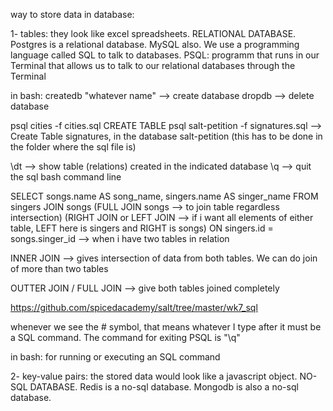 

way to store data in database:

1- tables: they look like excel spreadsheets. RELATIONAL DATABASE.
Postgres is a relational database. MySQL also. 
We use a programming language called SQL to talk to databases. 
PSQL: programm that runs in our Terminal that allows us to talk to our relational databases through the Terminal

in bash: createdb "whatever name" —> create database
dropdb —> delete database

psql cities -f cities.sql CREATE TABLE
psql salt-petition -f signatures.sql —> Create Table signatures, in the database salt-petition (this has to be done in the folder where the sql file is)

\dt —> show table (relations) created in the indicated database
\q —> quit the sql bash command line

SELECT songs.name AS song_name, singers.name AS singer_name 
FROM singers 
JOIN songs (FULL JOIN songs —> to join table regardless intersection)
	(RIGHT JOIN or LEFT JOIN —> if i want all elements of either table, LEFT 	here is singers and RIGHT is songs)
ON singers.id = songs.singer_id —> when i have two tables in relation

INNER JOIN —> gives intersection of data from both tables. We can do join of more than two tables

OUTTER JOIN / FULL JOIN —> give both tables joined completely

https://github.com/spicedacademy/salt/tree/master/wk7_sql

whenever we see the # symbol, that means whatever I type after it must be a SQL command. The command for exiting PSQL is "\q"

in bash: for running or executing an SQL command

2- key-value pairs: the stored data would look like a javascript object. NO-SQL DATABASE. 
Redis is a no-sql database. 
Mongodb is also a no-sql database.